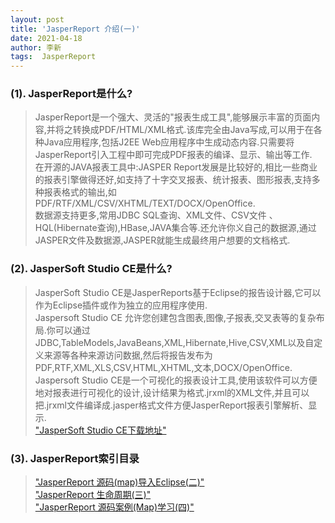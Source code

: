 ```yaml
---
layout: post
title: 'JasperReport 介绍(一)'
date: 2021-04-18
author: 李新
tags:  JasperReport
---
```


### (1). JasperReport是什么?
> JasperReport是一个强大、灵活的"报表生成工具",能够展示丰富的页面内容,并将之转换成PDF/HTML/XML格式.该库完全由Java写成,可以用于在各种Java应用程序,包括J2EE Web应用程序中生成动态内容.只需要将JasperReport引入工程中即可完成PDF报表的编译、显示、输出等工作.    
> 在开源的JAVA报表工具中:JASPER Report发展是比较好的,相比一些商业的报表引擎做得还好,如支持了十字交叉报表、统计报表、图形报表,支持多种报表格式的输出,如PDF/RTF/XML/CSV/XHTML/TEXT/DOCX/OpenOffice.   
> ​数据源支持更多,常用JDBC SQL查询、XML文件、CSV文件 、HQL(Hibernate查询),HBase,JAVA集合等.还允许你义自己的数据源,通过JASPER文件及数据源,JASPER就能生成最终用户想要的文档格式. 

### (2). JasperSoft Studio CE是什么?
> JasperSoft Studio CE是JasperReports基于Eclipse的报告设计器,它可以作为Eclipse插件或作为独立的应用程序使用.  
> Jaspersoft Studio CE 允许您创建包含图表,图像,子报表,交叉表等的复杂布局.你可以通过JDBC,TableModels,JavaBeans,XML,Hibernate,Hive,CSV,XML以及自定义来源等各种来源访问数据,然后将报告发布为PDF,RTF,XML,XLS,CSV,HTML,XHTML,文本,DOCX/OpenOffice.    
> ​Jaspersoft Studio CE是一个可视化的报表设计工具,使用该软件可以方便地对报表进行可视化的设计,设计结果为格式.jrxml的XML文件,并且可以把.jrxml文件编译成.jasper格式文件方便JasperReport报表引擎解析、显示.  
> ["JasperSoft Studio CE下载地址"](https://community.jaspersoft.com/community-download)   

### (3). JasperReport索引目录
> ["JasperReport 源码(map)导入Eclipse(二)"](/2021/04/18/JasperReport-Demo-Import.html)     
> ["JasperReport 生命周期(三)"](/2021/04/18/JasperReport-Life-Cycle.html)     
> ["JasperReport 源码案例(Map)学习(四)"](/2021/04/18/JasperReport-Map.html)     